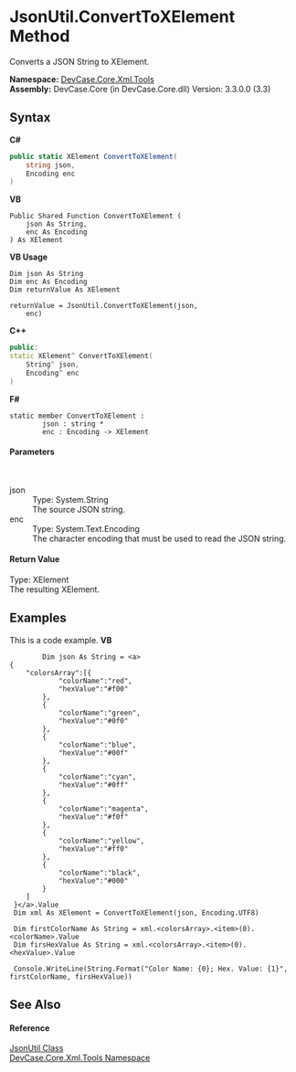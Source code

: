 # JsonUtil.ConvertToXElement Method 
 

Converts a JSON String to XElement.

**Namespace:**&nbsp;<a href="N_DevCase_Core_Xml_Tools">DevCase.Core.Xml.Tools</a><br />**Assembly:**&nbsp;DevCase.Core (in DevCase.Core.dll) Version: 3.3.0.0 (3.3)

## Syntax

**C#**<br />
``` C#
public static XElement ConvertToXElement(
	string json,
	Encoding enc
)
```

**VB**<br />
``` VB
Public Shared Function ConvertToXElement ( 
	json As String,
	enc As Encoding
) As XElement
```

**VB Usage**<br />
``` VB Usage
Dim json As String
Dim enc As Encoding
Dim returnValue As XElement

returnValue = JsonUtil.ConvertToXElement(json, 
	enc)
```

**C++**<br />
``` C++
public:
static XElement^ ConvertToXElement(
	String^ json, 
	Encoding^ enc
)
```

**F#**<br />
``` F#
static member ConvertToXElement : 
        json : string * 
        enc : Encoding -> XElement 

```


#### Parameters
&nbsp;<dl><dt>json</dt><dd>Type: System.String<br />The source JSON string.</dd><dt>enc</dt><dd>Type: System.Text.Encoding<br />The character encoding that must be used to read the JSON string.</dd></dl>

#### Return Value
Type: XElement<br />The resulting XElement.

## Examples
This is a code example. 
**VB**<br />
``` VB
        Dim json As String = <a>
{
    "colorsArray":[{
            "colorName":"red",
            "hexValue":"#f00"
        },
        {
            "colorName":"green",
            "hexValue":"#0f0"
        },
        {
            "colorName":"blue",
            "hexValue":"#00f"
        },
        {
            "colorName":"cyan",
            "hexValue":"#0ff"
        },
        {
            "colorName":"magenta",
            "hexValue":"#f0f"
        },
        {
            "colorName":"yellow",
            "hexValue":"#ff0"
        },
        {
            "colorName":"black",
            "hexValue":"#000"
        }
    ]
 }</a>.Value
 Dim xml As XElement = ConvertToXElement(json, Encoding.UTF8)

 Dim firstColorName As String = xml.<colorsArray>.<item>(0).<colorName>.Value
 Dim firsHexValue As String = xml.<colorsArray>.<item>(0).<hexValue>.Value

 Console.WriteLine(String.Format("Color Name: {0}; Hex. Value: {1}", firstColorName, firsHexValue))
```


## See Also


#### Reference
<a href="T_DevCase_Core_Xml_Tools_JsonUtil">JsonUtil Class</a><br /><a href="N_DevCase_Core_Xml_Tools">DevCase.Core.Xml.Tools Namespace</a><br />
